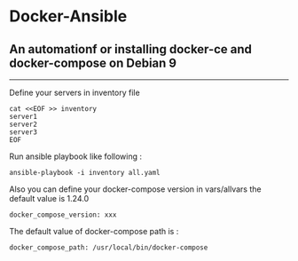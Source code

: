 # Docker-Ansible
##  An automationf or installing docker-ce and docker-compose on Debian 9
---
Define your servers in inventory file
```
cat <<EOF >> inventory 
server1
server2
server3
EOF
```
Run ansible playbook  like following :
```
ansible-playbook -i inventory all.yaml
```




Also you can define your docker-compose version in vars/allvars  the default value is 1.24.0

```
docker_compose_version: xxx
```
The default value of docker-compose path is : 
```
docker_compose_path: /usr/local/bin/docker-compose
```